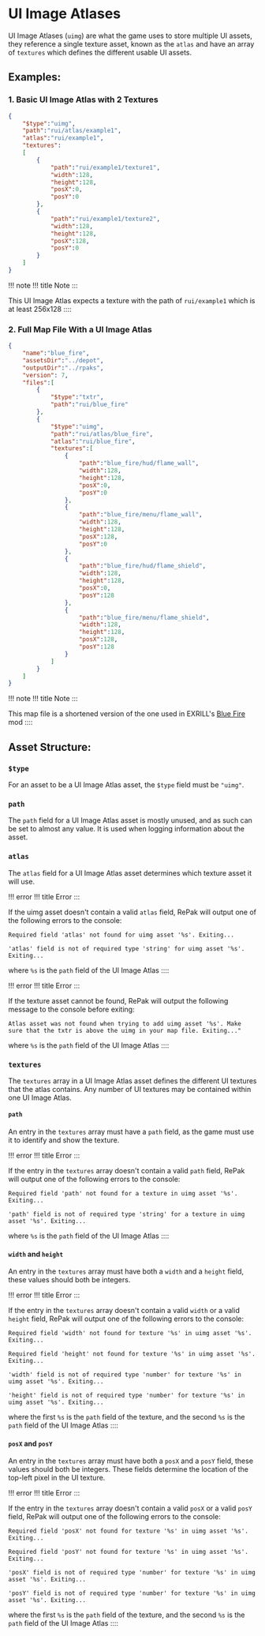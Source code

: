 # UI Image Atlases

UI Image Atlases (`uimg`) are what the game uses to store multiple UI
assets, they reference a single texture asset, known as the `atlas` and
have an array of `textures` which defines the different usable UI
assets.

## Examples:

### 1. Basic UI Image Atlas with 2 Textures

``` json
{
    "$type":"uimg",
    "path":"rui/atlas/example1",
    "atlas":"rui/example1",
    "textures":
    [
        {
            "path":"rui/example1/texture1",
            "width":128,
            "height":128,
            "posX":0,
            "posY":0
        },
        {
            "path":"rui/example1/texture2",
            "width":128,
            "height":128,
            "posX":128,
            "posY":0
        }
    ]
}
```

!!! note
!!! title
Note
:::

This UI Image Atlas expects a texture with the path of `rui/example1`
which is at least 256x128
::::

### 2. Full Map File With a UI Image Atlas

``` json
{
    "name":"blue_fire",
    "assetsDir":"../depot",
    "outputDir":"../rpaks",
    "version": 7,
    "files":[
        {
            "$type":"txtr",
            "path":"rui/blue_fire"
        },
        {
            "$type":"uimg",
            "path":"rui/atlas/blue_fire",
            "atlas":"rui/blue_fire",
            "textures":[
                {
                    "path":"blue_fire/hud/flame_wall",
                    "width":128,
                    "height":128,
                    "posX":0,
                    "posY":0
                },
                {
                    "path":"blue_fire/menu/flame_wall",
                    "width":128,
                    "height":128,
                    "posX":128,
                    "posY":0
                },
                {
                    "path":"blue_fire/hud/flame_shield",
                    "width":128,
                    "height":128,
                    "posX":0,
                    "posY":128
                },
                {
                    "path":"blue_fire/menu/flame_shield",
                    "width":128,
                    "height":128,
                    "posX":128,
                    "posY":128
                }
            ]
        }
    ]
}
```

!!! note
!!! title
Note
:::

This map file is a shortened version of the one used in EXRILL\'s [Blue
Fire](https://northstar.thunderstore.io/package/EXRILL/Exrills_BlueFire_mod_Beta/)
mod
::::

## Asset Structure:

### `$type`

For an asset to be a UI Image Atlas asset, the `$type` field must be
`"uimg"`.

### `path`

The `path` field for a UI Image Atlas asset is mostly unused, and as
such can be set to almost any value. It is used when logging information
about the asset.

### `atlas`

The `atlas` field for a UI Image Atlas asset determines which texture
asset it will use.

!!! error
!!! title
Error
:::

If the uimg asset doesn\'t contain a valid `atlas` field, RePak will
output one of the following errors to the console:

`Required field 'atlas' not found for uimg asset '%s'. Exiting...`

`'atlas' field is not of required type 'string' for uimg asset '%s'. Exiting...`

where `%s` is the `path` field of the UI Image Atlas
::::

!!! error
!!! title
Error
:::

If the texture asset cannot be found, RePak will output the following
message to the console before exiting:

`Atlas asset was not found when trying to add uimg asset '%s'. Make sure that the txtr is above the uimg in your map file. Exiting..."`

where `%s` is the `path` field of the UI Image Atlas
::::

### `textures`

The `textures` array in a UI Image Atlas asset defines the different UI
textures that the atlas contains. Any number of UI textures may be
contained within one UI Image Atlas.

#### `path`

An entry in the `textures` array must have a `path` field, as the game
must use it to identify and show the texture.

!!! error
!!! title
Error
:::

If the entry in the `textures` array doesn\'t contain a valid `path`
field, RePak will output one of the following errors to the console:

`Required field 'path' not found for a texture in uimg asset '%s'. Exiting...`

`'path' field is not of required type 'string' for a texture in uimg asset '%s'. Exiting...`

where `%s` is the `path` field of the UI Image Atlas
::::

#### `width` and `height`

An entry in the `textures` array must have both a `width` and a `height`
field, these values should both be integers.

!!! error
!!! title
Error
:::

If the entry in the `textures` array doesn\'t contain a valid `width` or
a valid `height` field, RePak will output one of the following errors to
the console:

`Required field 'width' not found for texture '%s' in uimg asset '%s'. Exiting...`

`Required field 'height' not found for texture '%s' in uimg asset '%s'. Exiting...`

`'width' field is not of required type 'number' for texture '%s' in uimg asset '%s'. Exiting...`

`'height' field is not of required type 'number' for texture '%s' in uimg asset '%s'. Exiting...`

where the first `%s` is the `path` field of the texture, and the second
`%s` is the `path` field of the UI Image Atlas
::::

#### `posX` and `posY`

An entry in the `textures` array must have both a `posX` and a `posY`
field, these values should both be integers. These fields determine the
location of the top-left pixel in the UI texture.

!!! error
!!! title
Error
:::

If the entry in the `textures` array doesn\'t contain a valid `posX` or
a valid `posY` field, RePak will output one of the following errors to
the console:

`Required field 'posX' not found for texture '%s' in uimg asset '%s'. Exiting...`

`Required field 'posY' not found for texture '%s' in uimg asset '%s'. Exiting...`

`'posX' field is not of required type 'number' for texture '%s' in uimg asset '%s'. Exiting...`

`'posY' field is not of required type 'number' for texture '%s' in uimg asset '%s'. Exiting...`

where the first `%s` is the `path` field of the texture, and the second
`%s` is the `path` field of the UI Image Atlas
::::
